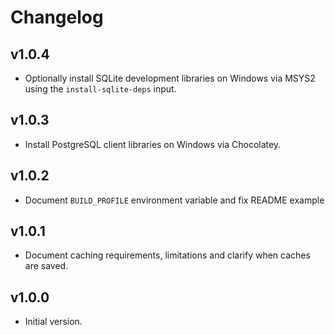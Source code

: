 
# Changelog

## v1.0.4

- Optionally install SQLite development libraries on Windows via MSYS2 using the
  `install-sqlite-deps` input.

## v1.0.3

- Install PostgreSQL client libraries on Windows via Chocolatey.

## v1.0.2

- Document `BUILD_PROFILE` environment variable and fix README example

## v1.0.1

- Document caching requirements, limitations and clarify when caches are saved.

## v1.0.0
- Initial version.

